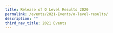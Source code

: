 ```yaml
---
title: Release of O Level Results 2020
permalink: /events/2021-Events/o-level-results/
description: ""
third_nav_title: 2021 Events
---
```


